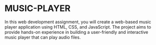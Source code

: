 # MUSIC-PLAYER
In this web development assignment, you will create a web-based music player application using HTML, CSS, and JavaScript. The project aims to provide hands-on experience in building a user-friendly and interactive music player that can play audio files.
